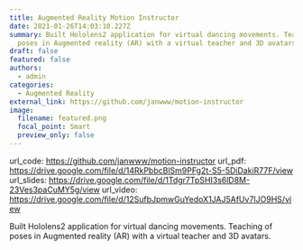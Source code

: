 ```yaml
---
title: Augmented Reality Motion Instructor
date: 2021-01-26T14:03:10.227Z
summary: Built Hololens2 application for virtual dancing movements. Teaching of
  poses in Augmented reality (AR) with a virtual teacher and 3D avatars.
draft: false
featured: false
authors:
  - admin
categories:
  - Augmented Reality
external_link: https://github.com/janwww/motion-instructor
image:
  filename: featured.png
  focal_point: Smart
  preview_only: false
---
```

url_code: https://github.com/janwww/motion-instructor
url_pdf: https://drive.google.com/file/d/14RkPbbcBlSm9PFg2t-S5-5DiDakiR77F/view
url_slides: https://drive.google.com/file/d/1Tdgr7TpSHI3s6lD8M-23Ves3paCuMY5g/view
url_video: https://drive.google.com/file/d/12SufbJpmwGuYedoX1JAJ5AfUv7IJO9HS/view

Built Hololens2 application for virtual dancing movements. Teaching of poses in Augmented reality (AR) with a virtual teacher and 3D avatars.